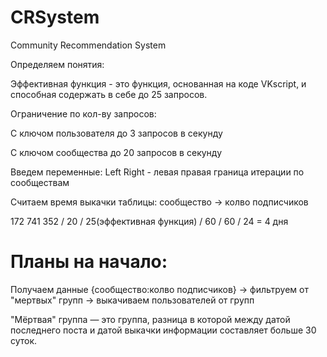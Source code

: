 # CRSystem
Community Recommendation System

Определяем понятия:

Эффективная функция - это функция, основанная на коде VKscript, и способная содержать в себе до 25 запросов.

Ограничение по кол-ву запросов:

С ключом пользователя до 3 запросов в секунду

С ключом сообщества до 20 запросов в секунду

Введем переменные:
Left Right - левая правая граница итерации по сообществам

Считаем время выкачки таблицы: сообщество -> колво подписчиков

172 741 352 / 20 / 25(эффективная функция) / 60 / 60 / 24 = 4 дня

# Планы на начало:
Получаем данные {сообщество:колво подписчиков} -> фильтруем от "мертвых" групп -> выкачиваем пользователей от групп

"Мёртвая" группа — это группа, разница в которой между датой последнего поста и датой выкачки информации составляет больше 30 суток.
